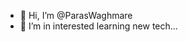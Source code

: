 - 👋 Hi, I’m @ParasWaghmare
- 👀 I’m in interested learning new tech...


<!---
ParasWaghmare/ParasWaghmare is a ✨ special ✨ repository because its `README.md` (this file) appears on your GitHub profile.
You can click the Preview link to take a look at your changes.
--->
